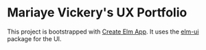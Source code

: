 # Mariaye Vickery's UX Portfolio

This project is bootstrapped with [Create Elm App](https://github.com/halfzebra/create-elm-app). It uses
the [elm-ui](https://package.elm-lang.org/packages/mdgriffith/elm-ui/latest/) package for the UI.